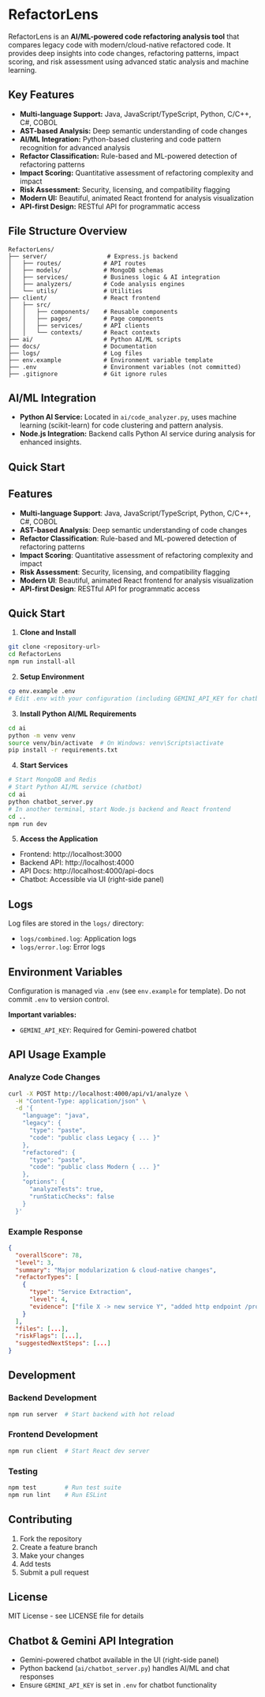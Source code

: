 
# RefactorLens

RefactorLens is an **AI/ML-powered code refactoring analysis tool** that compares legacy code with modern/cloud-native refactored code. It provides deep insights into code changes, refactoring patterns, impact scoring, and risk assessment using advanced static analysis and machine learning.

## Key Features

- **Multi-language Support:** Java, JavaScript/TypeScript, Python, C/C++, C#, COBOL
- **AST-based Analysis:** Deep semantic understanding of code changes
- **AI/ML Integration:** Python-based clustering and code pattern recognition for advanced analysis
- **Refactor Classification:** Rule-based and ML-powered detection of refactoring patterns
- **Impact Scoring:** Quantitative assessment of refactoring complexity and impact
- **Risk Assessment:** Security, licensing, and compatibility flagging
- **Modern UI:** Beautiful, animated React frontend for analysis visualization
- **API-first Design:** RESTful API for programmatic access

## File Structure Overview

```
RefactorLens/
├── server/                 # Express.js backend
│   ├── routes/            # API routes
│   ├── models/            # MongoDB schemas
│   ├── services/          # Business logic & AI integration
│   ├── analyzers/         # Code analysis engines
│   └── utils/             # Utilities
├── client/                # React frontend
│   ├── src/
│   │   ├── components/    # Reusable components
│   │   ├── pages/         # Page components
│   │   ├── services/      # API clients
│   │   └── contexts/      # React contexts
├── ai/                    # Python AI/ML scripts
├── docs/                  # Documentation
├── logs/                  # Log files
├── env.example            # Environment variable template
├── .env                   # Environment variables (not committed)
├── .gitignore             # Git ignore rules
```

## AI/ML Integration

- **Python AI Service:** Located in `ai/code_analyzer.py`, uses machine learning (scikit-learn) for code clustering and pattern analysis.
- **Node.js Integration:** Backend calls Python AI service during analysis for enhanced insights.

## Quick Start

## Features

- **Multi-language Support**: Java, JavaScript/TypeScript, Python, C/C++, C#, COBOL
- **AST-based Analysis**: Deep semantic understanding of code changes
- **Refactor Classification**: Rule-based and ML-powered detection of refactoring patterns
- **Impact Scoring**: Quantitative assessment of refactoring complexity and impact
- **Risk Assessment**: Security, licensing, and compatibility flagging
- **Modern UI**: Beautiful, animated React frontend for analysis visualization
- **API-first Design**: RESTful API for programmatic access

## Quick Start


1. **Clone and Install**
  ```bash
  git clone <repository-url>
  cd RefactorLens
  npm run install-all
  ```

2. **Setup Environment**
  ```bash
  cp env.example .env
  # Edit .env with your configuration (including GEMINI_API_KEY for chatbot)
  ```

3. **Install Python AI/ML Requirements**
  ```bash
  cd ai
  python -m venv venv
  source venv/bin/activate  # On Windows: venv\Scripts\activate
  pip install -r requirements.txt
  ```

4. **Start Services**
  ```bash
  # Start MongoDB and Redis
  # Start Python AI/ML service (chatbot)
  cd ai
  python chatbot_server.py
  # In another terminal, start Node.js backend and React frontend
  cd ..
  npm run dev
  ```

5. **Access the Application**
  - Frontend: http://localhost:3000
  - Backend API: http://localhost:4000
  - API Docs: http://localhost:4000/api-docs
  - Chatbot: Accessible via UI (right-side panel)

## Logs

Log files are stored in the `logs/` directory:
- `logs/combined.log`: Application logs
- `logs/error.log`: Error logs

## Environment Variables

Configuration is managed via `.env` (see `env.example` for template). Do not commit `.env` to version control.

**Important variables:**
- `GEMINI_API_KEY`: Required for Gemini-powered chatbot




## API Usage Example


### Analyze Code Changes

```bash
curl -X POST http://localhost:4000/api/v1/analyze \
  -H "Content-Type: application/json" \
  -d '{
    "language": "java",
    "legacy": {
      "type": "paste",
      "code": "public class Legacy { ... }"
    },
    "refactored": {
      "type": "paste", 
      "code": "public class Modern { ... }"
    },
    "options": {
      "analyzeTests": true,
      "runStaticChecks": false
    }
  }'
```


### Example Response

```json
{
  "overallScore": 78,
  "level": 3,
  "summary": "Major modularization & cloud-native changes",
  "refactorTypes": [
    {
      "type": "Service Extraction",
      "level": 4,
      "evidence": ["file X -> new service Y", "added http endpoint /process"]
    }
  ],
  "files": [...],
  "riskFlags": [...],
  "suggestedNextSteps": [...]
}
```


## Development


### Backend Development
```bash
npm run server  # Start backend with hot reload
```

### Frontend Development
```bash
npm run client  # Start React dev server
```

### Testing
```bash
npm test        # Run test suite
npm run lint    # Run ESLint
```


## Contributing

1. Fork the repository
2. Create a feature branch
3. Make your changes
4. Add tests
5. Submit a pull request


## License

MIT License - see LICENSE file for details
## Chatbot & Gemini API Integration

- Gemini-powered chatbot available in the UI (right-side panel)
- Python backend (`ai/chatbot_server.py`) handles AI/ML and chat responses
- Ensure `GEMINI_API_KEY` is set in `.env` for chatbot functionality
